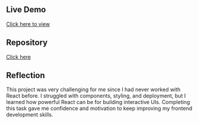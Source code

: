
## Live Demo  
[Click here to view](marzia-hashimi-react-portfolio.netlify.app)

## Repository  
[Click here](https://github.com/MarziaHashimi/react-portfolio)

## Reflection 
This project was very challenging for me since I had never worked with React before. I struggled with components, styling, and deployment, but I learned how powerful React can be for building interactive UIs. Completing this task gave me confidence and motivation to keep improving my frontend development skills. 
